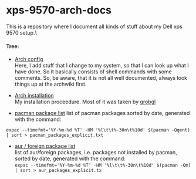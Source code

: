 # xps-9570-arch-docs

This is a repository where I document all kinds of stuff about my Dell xps 9570 setup.\
#### Tree:
 - [Arch config](https://github.com/davidschlegel/xps-9570-arch-docs/blob/master/Arch_config.txt)\
    Here, I add stuff that I change to my system, so that I can look up what I have done.
    So it basically consists of shell commands with some comments.
    So, be aware, that it is not all well documented, always look things up at the archwiki first.

 - [Arch installation](https://github.com/davidschlegel/xps-9570-arch-docs/blob/master/Arch_installation_procedure.txt) \
    My installation proceedure. Most of it was taken by [grobgl](https://github.com/grobgl/arch-linux-setup)

 - [pacman package list](https://github.com/davidschlegel/xps-9570-arch-docs/blob/master/pacman_packages_explicit.txt)
    list of pacman packages sorted by date, generated with the command:

  `expac --timefmt='%Y-%m-%d %T' -HM '%l\t\t%-30n\t%10d' $(pacman -Qqent) | sort > pacman_packages_explicit.txt`

- [aur / foreign package list](https://github.com/davidschlegel/xps-9570-arch-docs/blob/master/aur_packages_explicit.txt)\
list of aur/foreign packages, i.e. packages not installed by pacman,  sorted by date, generated with the command: \
`expac --timefmt='%Y-%m-%d %T' -HM '%l\t\t%-30n\t%10d' $(pacman -Qm) | sort > aur_packages_explicit.tx`